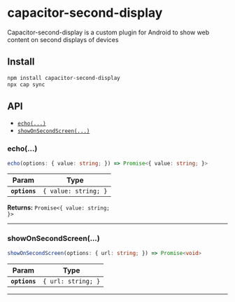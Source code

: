 # capacitor-second-display

Capacitor-second-display is a custom plugin for Android to show web content on second displays of devices

## Install

```bash
npm install capacitor-second-display
npx cap sync
```

## API

<docgen-index>

* [`echo(...)`](#echo)
* [`showOnSecondScreen(...)`](#showonsecondscreen)

</docgen-index>

<docgen-api>
<!--Update the source file JSDoc comments and rerun docgen to update the docs below-->

### echo(...)

```typescript
echo(options: { value: string; }) => Promise<{ value: string; }>
```

| Param         | Type                            |
| ------------- | ------------------------------- |
| **`options`** | <code>{ value: string; }</code> |

**Returns:** <code>Promise&lt;{ value: string; }&gt;</code>

--------------------


### showOnSecondScreen(...)

```typescript
showOnSecondScreen(options: { url: string; }) => Promise<void>
```

| Param         | Type                          |
| ------------- | ----------------------------- |
| **`options`** | <code>{ url: string; }</code> |

--------------------

</docgen-api>
